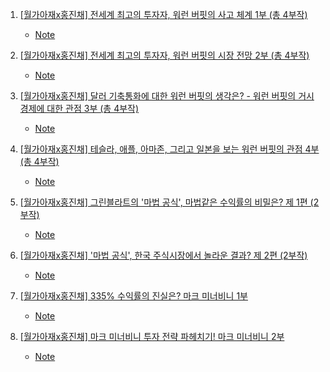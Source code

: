 1. [[월가아재x홍진채] 전세계 최고의 투자자, 워런 버핏의 사고 체계 1부 (총 4부작)](https://youtu.be/xvKtOlJIw2M)
    - [Note](./Note/워런버핏_사고체계_1부.md)

2. [[월가아재x홍진채] 전세계 최고의 투자자, 워런 버핏의 시장 전망 2부 (총 4부작)](https://youtu.be/LK7lE00_480)
    - [Note](./Note/워런버핏_사고체계_2부.md)

3. [[월가아재x홍진채] 달러 기축통화에 대한 워런 버핏의 생각은? - 워런 버핏의 거시경제에 대한 관점 3부 (총 4부작)](https://youtu.be/8CTAb6-1U4E) 
    - [Note](./Note/워런버핏_사고체계_3부.md)

4. [[월가아재x홍진채] 테슬라, 애플, 아마존, 그리고 일본을 보는 워런 버핏의 관점 4부 (총 4부작)](https://youtu.be/NArnM91MyNg)
    - [Note](./Note/워런버핏_사고체계_4부.md)

5. [[월가아재x홍진채] 그린블라트의 '마법 공식', 마법같은 수익률의 비밀은? 제 1편 (2부작)](https://youtu.be/71uk9Uton2I)
    - [Note](./Note/그린블라트_1부.md)

6. [[월가아재x홍진채] '마법 공식', 한국 주식시장에서 놀라운 결과? 제 2편 (2부작)](https://youtu.be/78IpEPrfApc)
    - [Note](./Note/그린블라트_2부.md)

7. [[월가아재x홍진채] 335% 수익률의 진실은? 마크 미너비니 1부](https://youtu.be/Fn3hrJZuQxk)
    - [Note](./Note/마크_미너비니_1부.md)

8. [[월가아재x홍진채] 마크 미너비니 투자 전략 파헤치기! 마크 미너비니 2부](https://youtu.be/z1Q_erBu2Yg)
    - [Note](./Note/마크_미너비니_2부.md)